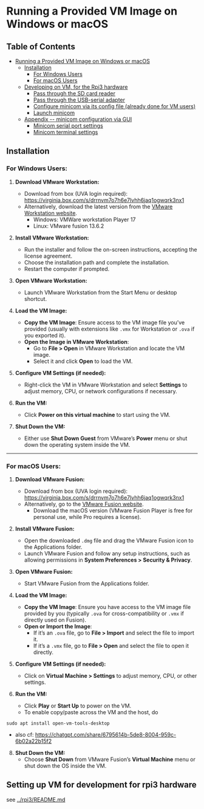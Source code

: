 # Running a Provided VM Image on Windows or macOS

## Table of Contents

- [Running a Provided VM Image on Windows or macOS](#running-a-provided-vm-image-on-windows-or-macos)
   - [Installation](#installation)
      - [For Windows Users](#for-windows-users)
      - [For macOS Users](#for-macos-users)
   - [Developing on VM, for the Rpi3 hardware](#developing-on-vm-for-the-rpi3-hardware)
      - [Pass through the SD card reader](#pass-through-the-sd-card-reader)
      - [Pass through the USB-serial adapter](#pass-through-the-usb-serial-adapter)
      - [Configure minicom via its config file (already done for VM users)](#configure-minicom-via-its-config-file-already-done-for-vm-users)
      - [Launch minicom](#launch-minicom)
   - [Appendix -- minicom configuration via GUI](#appendix----minicom-configuration-via-gui)
      - [Minicom serial port settings](#minicom-serial-port-settings)
      - [Minicom terminal settings](#minicom-terminal-settings)

## Installation 

### For **Windows** Users:

1. **Download VMware Workstation:**
    - Download from box (UVA login required): https://virginia.box.com/s/drrnvm7o7h6e7lvhh6jaq1ogwqrk3nx1
    - Alternatively, download the latest version from the [VMware Workstation website](https://www.vmware.com/products/workstation-pro.html).   
        - Windows: VMWare workstation Player 17
        - Linux: VMware fusion 13.6.2

2. **Install VMware Workstation:**
   - Run the installer and follow the on-screen instructions, accepting the license agreement.
   - Choose the installation path and complete the installation.
   - Restart the computer if prompted.

3. **Open VMware Workstation:**
   - Launch VMware Workstation from the Start Menu or desktop shortcut.

4. **Load the VM Image:**
   - **Copy the VM Image**: Ensure access to the VM image file you’ve provided (usually with extensions like `.vmx` for Workstation or `.ova` if you exported it).
   - **Open the Image in VMware Workstation**:
     - Go to **File > Open** in VMware Workstation and locate the VM image.
     - Select it and click **Open** to load the VM.

5. **Configure VM Settings (if needed):**
   - Right-click the VM in VMware Workstation and select **Settings** to adjust memory, CPU, or network configurations if necessary.

6. **Run the VM:**
   - Click **Power on this virtual machine** to start using the VM.

7. **Shut Down the VM:**
   - Either use **Shut Down Guest** from VMware’s **Power** menu or shut down the operating system inside the VM.

---

### For **macOS** Users:

1. **Download VMware Fusion:**
   - Download from box (UVA login required): https://virginia.box.com/s/drrnvm7o7h6e7lvhh6jaq1ogwqrk3nx1
   - Alternatively, go to the [VMware Fusion website](https://www.vmware.com/products/fusion.html).
      - Download the macOS version (VMware Fusion Player is free for personal use, while Pro requires a license).

3. **Install VMware Fusion:**
   - Open the downloaded `.dmg` file and drag the VMware Fusion icon to the Applications folder.
   - Launch VMware Fusion and follow any setup instructions, such as allowing permissions in **System Preferences > Security & Privacy**.

4. **Open VMware Fusion:**
   - Start VMware Fusion from the Applications folder.

5. **Load the VM Image:**
   - **Copy the VM Image**: Ensure you have access to the VM image file provided by you (typically `.ova` for cross-compatibility or `.vmx` if directly used on Fusion).
   - **Open or Import the Image**:
     - If it’s an `.ova` file, go to **File > Import** and select the file to import it.
     - If it’s a `.vmx` file, go to **File > Open** and select the file to open it directly.

6. **Configure VM Settings (if needed):**
   - Click on **Virtual Machine > Settings** to adjust memory, CPU, or other settings.

7. **Run the VM:**
   - Click **Play** or **Start Up** to power on the VM.
   - To enable copy/paste across the VM and the host, do 
```
sudo apt install open-vm-tools-desktop
```
   - also cf: https://chatgpt.com/share/6795614b-5de8-8004-959c-6b02a22b15f2


8. **Shut Down the VM:**
   - Choose **Shut Down** from VMware Fusion’s **Virtual Machine** menu or shut down the OS inside the VM.


## Setting up VM for development for rpi3 hardware

see [../rpi3/README.md](../rpi3/rpi3-setup.md)

